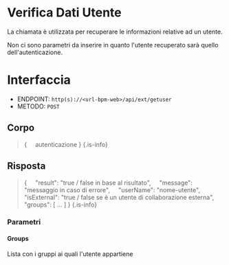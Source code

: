 # Verifica Dati Utente
La chiamata è utilizzata per recuperare le informazioni relative ad un utente.

Non ci sono parametri da inserire in quanto l'utente recuperato sarà quello dell'autenticazione.

# Interfaccia
- ENDPOINT: `http(s)://<url-bpm-web>/api/ext/getuser`
- METODO:	`POST`

## Corpo
> {
> &nbsp;&nbsp;&nbsp; autenticazione
> }
{.is-info}

## Risposta
> {
> &nbsp;&nbsp;&nbsp; "result": "true / false in base al risultato",
> &nbsp;&nbsp;&nbsp; "message": "messaggio in caso di errore",
> &nbsp;&nbsp;&nbsp; "userName": "nome-utente",
> &nbsp;&nbsp;&nbsp; "isExternal": "true / false se è un utente di collaborazione esterna",
> &nbsp;&nbsp;&nbsp; "groups": [ ... ]
> }
{.is-info}

### Parametri

#### Groups
Lista con i gruppi ai quali l'utente appartiene
